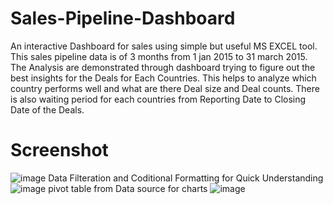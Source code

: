 # Sales-Pipeline-Dashboard
An interactive Dashboard for sales using simple but useful MS EXCEL tool.
This sales pipeline data is of 3 months from 1 jan 2015 to 31 march 2015.
The Analysis are demonstrated through dashboard trying to figure out the best insights for the Deals for Each Countries.
This helps to analyze which country performs well and what are there Deal size and Deal counts.
There is also waiting period for each countries from Reporting Date to Closing Date of the Deals.
# Screenshot
![image](https://user-images.githubusercontent.com/100776074/180656834-59c18272-8fa2-45ad-af81-c0539a523274.png)
Data Filteration and Coditional Formatting for Quick Understanding 
![image](https://user-images.githubusercontent.com/100776074/180657132-60e68f08-9085-4509-bbef-7a272123074e.png)
pivot table from Data source for charts
![image](https://user-images.githubusercontent.com/100776074/180657247-8c418c6a-64fd-436b-a6fe-15209e8dbb4e.png)

